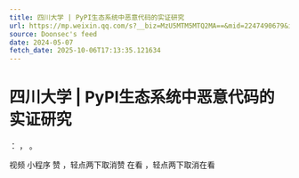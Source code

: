 ```yaml
---
title: 四川大学 | PyPI生态系统中恶意代码的实证研究
url: https://mp.weixin.qq.com/s?__biz=MzU5MTM5MTQ2MA==&mid=2247490679&idx=1&sn=de02eedc06df430480689a18a4abf72e
source: Doonsec's feed
date: 2024-05-07
fetch_date: 2025-10-06T17:13:35.121634
---
```


# 四川大学 | PyPI生态系统中恶意代码的实证研究

：
，
。

视频
小程序
赞
，轻点两下取消赞
在看
，轻点两下取消在看